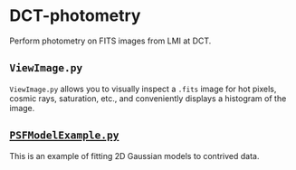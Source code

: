 # DCT-photometry
Perform photometry on FITS images from LMI at DCT.

`ViewImage.py`
-----------

`ViewImage.py` allows you to visually inspect a `.fits` image for hot pixels, cosmic rays, saturation, etc., and conveniently displays a histogram of the image.

[`PSFModelExample.py`](github.com/CalebHarada/DCT-photometry/blob/master/PSFModelExample.py)
-------------------

This is an example of fitting 2D Gaussian models to contrived data.
